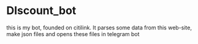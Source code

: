 # DIscount_bot
this is my bot, founded on citilink. It parses some data from this web-site, make json files and opens these files in telegram bot
